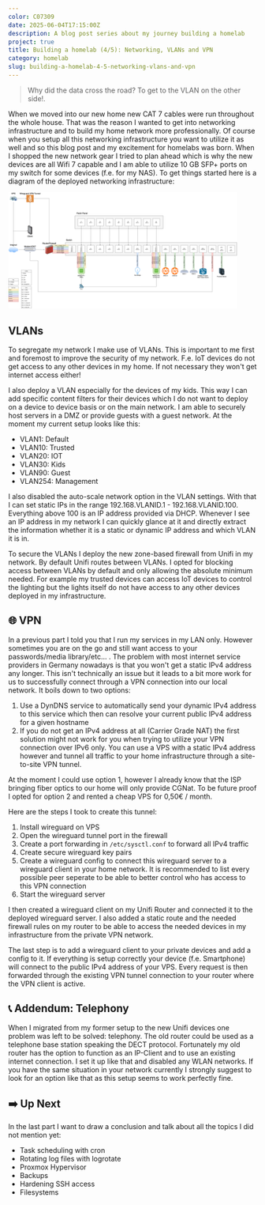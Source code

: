 ```yaml
---
color: C07309
date: 2025-06-04T17:15:00Z
description: A blog post series about my journey building a homelab
project: true
title: Building a homelab (4/5): Networking, VLANs and VPN 
category: homelab
slug: building-a-homelab-4-5-networking-vlans-and-vpn
---
```


> Why did the data cross the road? To get to the VLAN on the other side!.

When we moved into our new home new CAT 7 cables were run throughout the whole house. That was the reason I wanted to get into networking infrastructure and to build my home network more professionally. Of course when you setup all this networking infrastructure you want to utilize it as well and so this blog post and my excitement for homelabs was born. When I shopped the new network gear I tried to plan ahead which is why the new devices are all Wifi 7 capable and I am able to utilize 10 GB SFP+ ports on my switch for some devices (f.e. for my NAS). To get things started here is a diagram of the deployed networking infrastructure: 

<div class="image">
    <img loading="lazy" width="463.5" src="/img/building-a-homelab/network.png" alt="An image showing a diagram of my network infrastructure.">
</div>

## VLANs

To segregate my network I make use of VLANs. This is important to me first and foremost to improve the security of my network. F.e. IoT devices do not get access to any other devices in my home. If not necessary they won't get internet access either!

I also deploy a VLAN especially for the devices of my kids. This way I can add specific content filters for their devices which I do not want to deploy on a device to device basis or on the main network. I am able to securely host servers in a DMZ or provide guests with a guest network. At the moment my current setup looks like this:

- VLAN1: Default
- VLAN10: Trusted
- VLAN20: IOT
- VLAN30: Kids
- VLAN90: Guest
- VLAN254: Management

I also disabled the auto-scale network option in the VLAN settings. With that I can set static IPs in the range 192.168.VLANID.1 - 192.168.VLANID.100. Everything above 100 is an IP address provided via DHCP. Whenever I see an IP address in my network I can quickly glance at it and directly extract the information whether it is a static or dynamic IP address and which VLAN it is in.

To secure the VLANs I deploy the new zone-based firewall from Unifi in my network. By default Unifi routes between VLANs. I opted for blocking access between VLANs by default and only allowing the absolute minimum needed. For example my trusted devices can access IoT devices to control the lighting but the lights itself do not have access to any other devices deployed in my infrastructure.

## 🌐 VPN

In a previous part I told you that I run my services in my LAN only. However sometimes you are on the go and still want access to your passwords/media library/etc... .
The problem with most internet service providers in Germany nowadays is that you won't get a static IPv4 address any longer. This isn't technically an issue but it leads to a bit more work for us to successfully connect through a VPN connection into our local network. It boils down to two options:

1. Use a DynDNS service to automatically send your dynamic IPv4 address to this service which then can resolve your current public IPv4 address for a given hostname
2. If you do not get an IPv4 address at all (Carrier Grade NAT) the first solution might not work for you when trying to utilize your VPN connection over IPv6 only. You can use a VPS with a static IPv4 address however and tunnel all traffic to your home infrastructure through a site-to-site VPN tunnel.

At the moment I could use option 1, however I already know that the ISP bringing fiber optics to our home will only provide CGNat. To be future proof I opted for option 2 and rented a cheap VPS for 0,50€ / month. 

Here are the steps I took to create this tunnel:

1. Install wireguard on VPS
2. Open the wireguard tunnel port in the firewall
3. Create a port forwarding in `/etc/sysctl.conf` to forward all IPv4 traffic
4. Create secure wireguard key pairs
5. Create a wireguard config to connect this wireguard server to a wireguard client in your home network. It is recommended to list every possible peer seperate to be able to better control who has access to this VPN connection
6. Start the wireguard server

I then created a wireguard client on my Unifi Router and connected it to the deployed wireguard server. I also added a static route and the needed firewall rules on my router to be able to access the needed devices in my infrastructure from the private VPN network.

The last step is to add a wireguard client to your private devices and add a config to it. If everything is setup correctly your device (f.e. Smartphone) will connect to the public IPv4 address of your VPS. Every request is then forwarded through the existing VPN tunnel connection to your router where the VPN client is active.

## 📞 Addendum: Telephony

When I migrated from my former setup to the new Unifi devices one problem was left to be solved: telephony. The old router could be used as a telephone base station speaking the DECT protocol. Fortunately my old router has the option to function as an IP-Client and to use an existing internet connection. I set it up like that and disabled any WLAN networks. If you have the same situation in your network currently I strongly suggest to look for an option like that as this setup seems to work perfectly fine.

## ➡️ Up Next

In the last part I want to draw a conclusion and talk about all the topics I did not mention yet: 
- Task scheduling with cron
- Rotating log files with logrotate
- Proxmox Hypervisor
- Backups
- Hardening SSH access
- Filesystems